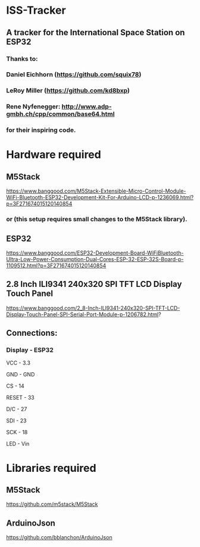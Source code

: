# ISS-Tracker
## A tracker for the International Space Station on ESP32

### Thanks to:
### Daniel Eichhorn (https://github.com/squix78) 
### LeRoy Miller (https://github.com/kd8bxp) 
### Rene Nyfenegger: http://www.adp-gmbh.ch/cpp/common/base64.html 
### for their inspiring code.



# Hardware required
## M5Stack
  https://www.banggood.com/M5Stack-Extensible-Micro-Control-Module-WiFi-Bluetooth-ESP32-Development-Kit-For-Arduino-LCD-p-1236069.html?p=3F271674015120140854

### or (this setup requires small changes to the M5Stack library).  

## ESP32
  https://www.banggood.com/ESP32-Development-Board-WiFiBluetooth-Ultra-Low-Power-Consumption-Dual-Cores-ESP-32-ESP-32S-Board-p-1109512.html?p=3F271674015120140854

## 2.8 Inch ILI9341 240x320 SPI TFT LCD Display Touch Panel
  https://www.banggood.com/2_8-Inch-ILI9341-240x320-SPI-TFT-LCD-Display-Touch-Panel-SPI-Serial-Port-Module-p-1206782.html?
  
  
  ## Connections:
  
  ### Display - ESP32
  
  VCC - 3.3
  
  GND - GND
  
  CS - 14
  
  RESET - 33
  
  D/C - 27
  
  SDI - 23
  
  SCK - 18
  
  LED - Vin
  
# Libraries required
## M5Stack
https://github.com/m5stack/M5Stack

## ArduinoJson
https://github.com/bblanchon/ArduinoJson




  
